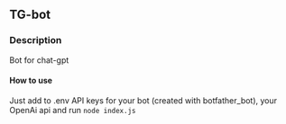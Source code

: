 ## TG-bot


### Description

Bot for chat-gpt

#### How to use

Just add to .env API keys for your bot (created with botfather_bot), your OpenAi api and run ```node index.js```
